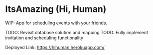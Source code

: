 # ItsAmazing (Hi, Human)

WIP: App for scheduling events with your friends. 

TODO: Revisit database solution and mapping
TODO: Fully implement invitation and scheduling functionality

Deployed Link: https://hihuman.herokuapp.com/
